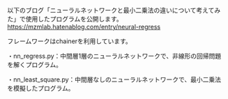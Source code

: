 以下のブログ「ニューラルネットワークと最小二乗法の違いについて考えてみた」で使用したプログラムを公開します。
https://mzmlab.hatenablog.com/entry/neural-regress

フレームワークはchainerを利用しています。

・nn_regress.py：中間層1層のニューラルネットワークで、非線形の回帰問題を解くプログラム。
  
・nn_least_square.py：中間層なしのニューラルネットワークで、最小二乗法を模擬したプログラム。
  
